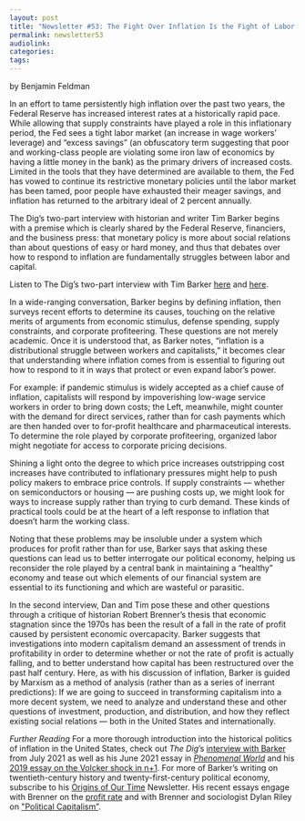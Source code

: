 ```yaml
---
layout: post
title: "Newsletter #53: The Fight Over Inflation Is the Fight of Labor Against Capital, w/ Tim Barker"
permalink: newsletter53
audiolink: 
categories: 
tags: 
---
```


by Benjamin Feldman

In an effort to tame persistently high inflation over the past two years, the Federal Reserve has increased interest rates at a historically rapid pace. While allowing that supply constraints have played a role in this inflationary period, the Fed sees a tight labor market (an increase in wage workers’ leverage) and “excess savings” (an obfuscatory term suggesting that poor and working-class people are violating some iron law of economics by having a little money in the bank) as the primary drivers of increased costs. Limited in the tools that they have determined are available to them, the Fed has vowed to continue its restrictive monetary policies until the labor market has been tamed, poor people have exhausted their meager savings, and inflation has returned to the arbitrary ideal of 2 percent annually. 

The Dig’s two-part interview with historian and writer Tim Barker begins with a premise which is clearly shared by the Federal Reserve, financiers, and the business press: that monetary policy is more about social relations than about questions of easy or hard money, and thus that debates over how to respond to inflation are fundamentally struggles between labor and capital. 

Listen to The Dig’s two-part interview with Tim Barker [here](https://thedigradio.com/podcast/monetary-politics-w-tim-barker) and [here](https://thedigradio.com/podcast/the-capitalist-conjuncture-w-tim-barker). 

In a wide-ranging conversation, Barker begins by defining inflation, then surveys recent efforts to determine its causes, touching on the relative merits of arguments from economic stimulus, defense spending, supply constraints, and corporate profiteering. These questions are not merely academic. Once it is understood that, as Barker notes, “inflation is a distributional struggle between workers and capitalists,” it becomes clear that understanding where inflation comes from is essential to figuring out how to respond to it in ways that protect or even expand labor’s power. 

For example: if pandemic stimulus is widely accepted as a chief cause of inflation, capitalists will respond by impoverishing low-wage service workers in order to bring down costs; the Left, meanwhile, might counter with the demand for direct services, rather than for cash payments which are then handed over to for-profit healthcare and pharmaceutical interests. To determine the role played by corporate profiteering, organized labor might negotiate for access to corporate pricing decisions. 

Shining a light onto the degree to which price increases outstripping cost increases have contributed to inflationary pressures might help to push policy makers to embrace price controls. If supply constraints — whether on semiconductors or housing — are pushing costs up, we might look for ways to increase supply rather than trying to curb demand. These kinds of practical tools could be at the heart of a left response to inflation that doesn’t harm the working class.

Noting that these problems may be insoluble under a system which produces for profit rather than for use, Barker says that asking these questions can lead us to better interrogate our political economy, helping us reconsider the role played by a central bank in maintaining a “healthy” economy and tease out which elements of our financial system are essential to its functioning and which are wasteful or parasitic. 

In the second interview, Dan and Tim pose these and other questions through a critique of historian Robert Brenner’s thesis that economic stagnation since the 1970s has been the result of a fall in the rate of profit caused by persistent economic overcapacity. Barker suggests that investigations into modern capitalism demand an assessment of trends in profitability in order to determine whether or not the rate of profit is actually falling, and to better understand how capital has been restructured over the past half century. Here, as with his discussion of inflation, Barker is guided by Marxism as a method of analysis (rather than as a series of inerrant predictions): If we are going to succeed in transforming capitalism into a more decent system, we need to analyze and understand these and other questions of investment, production, and distribution, and how they reflect existing social relations — both in the United States and internationally. 

*Further Reading*
For a more thorough introduction into the historical politics of inflation in the United States, check out *The Dig*’s [interview with Barker](https://thedigradio.com/podcast/inflation-politics-with-tim-barker) from July 2021 as well as his June 2021 essay in [*Phenomenal World*](https://www.phenomenalworld.org/analysis/preferred-shares/) and his [2019 essay on the Volcker shock in n+1](https://www.nplusonemag.com/issue-34/reviews/other-peoples-blood-2/). For more of Barker’s writing on twentieth-century history and twenty-first-century political economy, subscribe to his [Origins of Our Time](https://ourtime.substack.com) Newsletter. His recent essays engage with Brenner on the [profit rate](https://ourtime.substack.com/p/basic-questions-about-brenner-and) and with Brenner and sociologist Dylan Riley on ["Political Capitalism”](https://ourtime.substack.com/p/seven-theses-on-brenner-and-rileys). 




